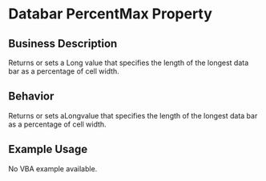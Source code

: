 # Databar PercentMax Property

## Business Description
Returns or sets a Long value that specifies the length of the longest data bar as a percentage of cell width.

## Behavior
Returns or sets aLongvalue that specifies the length of the longest data bar as a percentage of cell width.

## Example Usage
No VBA example available.
